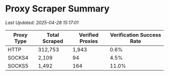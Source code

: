 # Proxy Scraper Summary

_Last Updated: 2025-04-28 15:17:01_

| Proxy Type | Total Scraped | Verified Proxies | Verification Success Rate |
|------------|--------------|------------------|--------------------------|
| HTTP | 312,753 | 1,943 | 0.6% |
| SOCKS4 | 2,109 | 94 | 4.5% |
| SOCKS5 | 1,492 | 164 | 11.0% |
